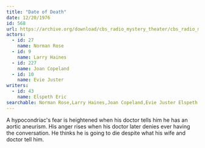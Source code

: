 ```yaml
---
title: "Date of Death"
date: 12/20/1976
id: 568
url: https://archive.org/download/cbs_radio_mystery_theater/cbs_radio_mystery_theater-0551-0600.zip/cbs_radio_mystery_theater-0551-0600%2Fcbsrmt_0568_date_of_death.mp3
actors:  
  - id: 27
    name: Norman Rose  
  - id: 9
    name: Larry Haines  
  - id: 227
    name: Joan Copeland  
  - id: 10
    name: Evie Juster
writers:  
  - id: 43
    name: Elspeth Eric
searchable: Norman Rose,Larry Haines,Joan Copeland,Evie Juster Elspeth Eric
---
```

A hypocondriac's fear is heightened when his doctor tells him he has an aortic aneurism. His anger rises when his doctor later denies ever having the conversation. He thinks he is going to die despite what his wife and doctor tell him.